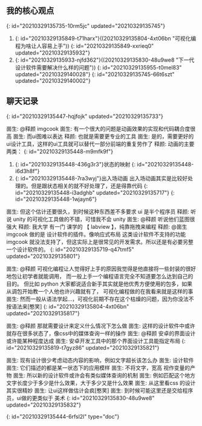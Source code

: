 ## 我的核心观点
{: id="20210329135735-10rm5jc" updated="20210329135745"}

1. {: id="20210329135849-t71harx"}((20210329135804-4xt06bn "可视化编程为啥让人容易上手"))
   {: id="20210329135849-xxrieq0" updated="20210329135932"}
2. {: id="20210329135933-njfd362"}((20210329135830-48u9we8 "下一代设计软件需要解决什么样的问题"))
   {: id="20210329135955-t0mel83" updated="20210329140028"}
{: id="20210329135745-66t6szt" updated="20210329140002"}

## 聊天记录
{: id="20210329135447-hqjfojk" updated="20210329135733"}

崮生: @释颜 imgcook
崮生: 有一个很大的问题是动画效果的实现和代码耦合度很高
崮生: 而ui图难以表达
释颜: 也就是需要更专业的工具
崮生: 是的，需要更好的ui设计工具，这样的ui工具就可以替代一部分前端的重复劳作了
释颜: 动画的主要两类：
{: id="20210329135448-m9mfk9f"}

1. {: id="20210329135448-436g3r3"}状态的映射
   {: id="20210329135448-i6d3h8f"}
2. {: id="20210329135448-7ra3wyj"}出入场动画
   出入场动画其实是比较好处理的。但是跟状态相关的就不好处理了，还是得靠代码
   {: id="20210329135448-i3adghb" updated="20210329135717"}
{: id="20210329135448-1wjayn6"}

崮生: 但这个估计还要很久，到时候这种东西差不多要求 ui 是半个程序员
释颜: 听说 unity 的可视化工具做的不错，可惜我不会 unity
崮生: @释颜 听说他们蓝图很强大
释颜: 我大学 有一门 课学的 【 labview  】，纯靠拖拽来编程
释颜: @崮生 imgcook 做的是 设计软件的插件。像响应式布局 这类设计软件不支持的功能 imgcook 就没法支持了，但这实际上是很常见的开发需求。所以还是有必要另整一个设计软件的。
{: id="20210329135719-q47tmf5" updated="20210329135801"}

崮生: @释颜 可视化编程让人觉得好上手的原因我觉得是他直接将一些封装的很好地包让初学者就能调用，
而一般上手一个编程语言完全不知道要怎么达到自己的目的。
但比如 python 大家都说适合新手其实就是他优秀方便使用的包多，如果从调包开始教一个人他也许兴趣就有了，
可视化编程做的在我看来就是这样的事
崮生: 然而一般从语法学起...，可视化前期不存在这个枯燥的问题，因为你没法不按语法来[憨笑]
{: id="20210329135804-4xt06bn" updated="20210329135817"}

崮生: @释颜 那就需要设计来定义什么情况下怎么做
崮生: 这样的设计软件中或许就存在很多状态了，像css中的媒体查询一样的操作
崮生: @释颜 安卓的界面设计或许能某种程度达成
崮生: 安卓开发工具中的那个界面设计工具能指定布局
{: id="20210329135819-t7gyz86" updated="20210329135821"}

崮生: 现有设计很少考虑动态内容的影响，例如文字超长该怎么办
崮生: 设计软件
崮生: 它们描述的都是某一状态下的应用模样
崮生: 不将文字，宽高 视作变量的产物
崮生: 所以新的设计软件或许会有类似媒体查询的机制
崮生: 例如匹配这个地方文字长度少于多少是什么效果，大于多少又是什么效果
崮生: 从这里看css 的设计其实很精妙
崮生: 让ui这样做估计会疯[憨笑]
崮生: 到时候可能这里还是交给程序员，ui做的更类似于 美术
{: id="20210329135830-48u9we8" updated="20210329135832"}


{: id="20210329135444-6rfsl2l" type="doc"}
